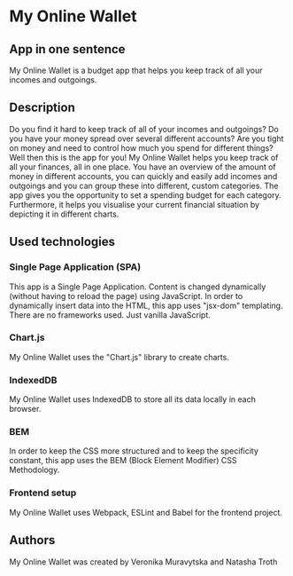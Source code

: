 # My Online Wallet
## App in one sentence
My Online Wallet is a budget app that helps you keep track of all your incomes and outgoings. 

## Description
 Do you find it hard to keep track of all of your incomes and outgoings? Do you have your money spread over several different accounts? Are you tight on money and need to control how much you spend for different things? Well then this is the app for you! My Online Wallet helps you keep track of all your finances, all in one place. You have an overview of the amount of money in different accounts, you can quickly and easily add incomes and outgoings and you can group these into different, custom categories. The app gives you the opportunity to set a spending budget for each category. Furthermore, it helps you visualise your current financial situation by depicting it in different charts.

## Used technologies

### Single Page Application (SPA)
This app is a Single Page Application. Content is changed dynamically (without having to reload the page) using JavaScript. In order to dynamically insert data into the HTML, this app uses "jsx-dom" templating. There are no frameworks used. Just vanilla JavaScript.

### Chart.js
My Online Wallet uses the "Chart.js" library to create charts.

### IndexedDB
My Online Wallet uses IndexedDB to store all its data locally in each browser. 

### BEM
In order to keep the CSS more structured and to keep the specificity constant, this app uses the BEM (Block Element Modifier) CSS Methodology.

### Frontend setup
My Online Wallet uses Webpack, ESLint and Babel for the frontend project.


## Authors
My Online Wallet was created by Veronika Muravytska and Natasha Troth
